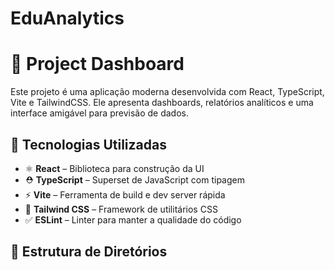 # EduAnalytics
# 🔮 Project Dashboard

Este projeto é uma aplicação moderna desenvolvida com React, TypeScript, Vite e TailwindCSS. Ele apresenta dashboards, relatórios analíticos e uma interface amigável para previsão de dados.

## 🧱 Tecnologias Utilizadas

- ⚛️ **React** – Biblioteca para construção da UI
- ⛑️ **TypeScript** – Superset de JavaScript com tipagem
- ⚡ **Vite** – Ferramenta de build e dev server rápida
- 🎨 **Tailwind CSS** – Framework de utilitários CSS
- ✅ **ESLint** – Linter para manter a qualidade do código

## 📁 Estrutura de Diretórios

